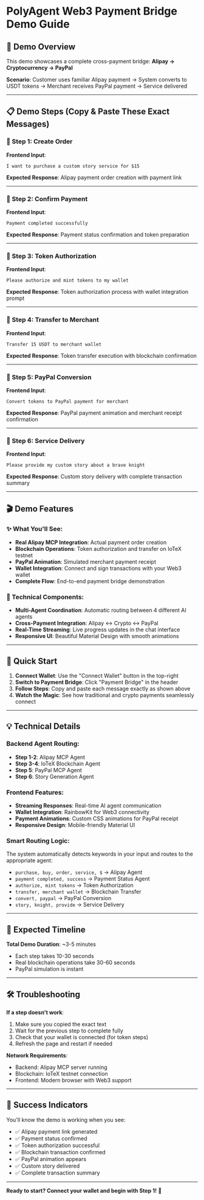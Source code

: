 # PolyAgent Web3 Payment Bridge Demo Guide

## 🎯 Demo Overview
This demo showcases a complete cross-payment bridge: **Alipay → Cryptocurrency → PayPal**

**Scenario**: Customer uses familiar Alipay payment → System converts to USDT tokens → Merchant receives PayPal payment → Service delivered

---

## 📋 Demo Steps (Copy & Paste These Exact Messages)

### 🔹 Step 1: Create Order
**Frontend Input**: 
```
I want to purchase a custom story service for $15
```
**Expected Response**: Alipay payment order creation with payment link

---

### 🔹 Step 2: Confirm Payment
**Frontend Input**: 
```
Payment completed successfully
```
**Expected Response**: Payment status confirmation and token preparation

---

### 🔹 Step 3: Token Authorization
**Frontend Input**: 
```
Please authorize and mint tokens to my wallet
```
**Expected Response**: Token authorization process with wallet integration prompt

---

### 🔹 Step 4: Transfer to Merchant
**Frontend Input**: 
```
Transfer 15 USDT to merchant wallet
```
**Expected Response**: Token transfer execution with blockchain confirmation

---

### 🔹 Step 5: PayPal Conversion
**Frontend Input**: 
```
Convert tokens to PayPal payment for merchant
```
**Expected Response**: PayPal payment animation and merchant receipt confirmation

---

### 🔹 Step 6: Service Delivery
**Frontend Input**: 
```
Please provide my custom story about a brave knight
```
**Expected Response**: Custom story delivery with complete transaction summary

---

## 🎬 Demo Features

### ✨ What You'll See:
- **Real Alipay MCP Integration**: Actual payment order creation
- **Blockchain Operations**: Token authorization and transfer on IoTeX testnet
- **PayPal Animation**: Simulated merchant payment receipt
- **Wallet Integration**: Connect and sign transactions with your Web3 wallet
- **Complete Flow**: End-to-end payment bridge demonstration

### 🔧 Technical Components:
- **Multi-Agent Coordination**: Automatic routing between 4 different AI agents
- **Cross-Payment Integration**: Alipay ↔ Crypto ↔ PayPal
- **Real-Time Streaming**: Live progress updates in the chat interface
- **Responsive UI**: Beautiful Material Design with smooth animations

---

## 🚀 Quick Start

1. **Connect Wallet**: Use the "Connect Wallet" button in the top-right
2. **Switch to Payment Bridge**: Click "Payment Bridge" in the header  
3. **Follow Steps**: Copy and paste each message exactly as shown above
4. **Watch the Magic**: See how traditional and crypto payments seamlessly connect

---

## 💡 Technical Details

### Backend Agent Routing:
- **Step 1-2**: Alipay MCP Agent
- **Step 3-4**: IoTeX Blockchain Agent  
- **Step 5**: PayPal MCP Agent
- **Step 6**: Story Generation Agent

### Frontend Features:
- **Streaming Responses**: Real-time AI agent communication
- **Wallet Integration**: RainbowKit for Web3 connectivity
- **Payment Animations**: Custom CSS animations for PayPal receipt
- **Responsive Design**: Mobile-friendly Material UI

### Smart Routing Logic:
The system automatically detects keywords in your input and routes to the appropriate agent:
- `purchase, buy, order, service, $` → Alipay Agent
- `payment completed, success` → Payment Status Agent  
- `authorize, mint tokens` → Token Authorization
- `transfer, merchant wallet` → Blockchain Transfer
- `convert, paypal` → PayPal Conversion
- `story, knight, provide` → Service Delivery

---

## 🎯 Expected Timeline
**Total Demo Duration**: ~3-5 minutes
- Each step takes 10-30 seconds
- Real blockchain operations take 30-60 seconds
- PayPal simulation is instant

---

## 🛠️ Troubleshooting

**If a step doesn't work**:
1. Make sure you copied the exact text
2. Wait for the previous step to complete fully
3. Check that your wallet is connected (for token steps)
4. Refresh the page and restart if needed

**Network Requirements**:
- Backend: Alipay MCP server running
- Blockchain: IoTeX testnet connection
- Frontend: Modern browser with Web3 support

---

## 🎉 Success Indicators

You'll know the demo is working when you see:
- ✅ Alipay payment link generated
- ✅ Payment status confirmed
- ✅ Token authorization successful
- ✅ Blockchain transaction confirmed
- ✅ PayPal animation appears
- ✅ Custom story delivered
- ✅ Complete transaction summary

---

**Ready to start? Connect your wallet and begin with Step 1!** 🚀 